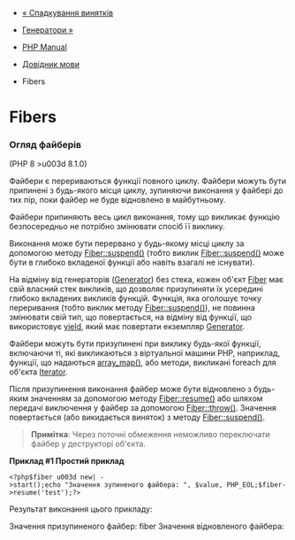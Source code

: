 - [« Спадкування винятків](language.exceptions.extending.md)
- [Генератори »](language.generators.md)

- [PHP Manual](index.md)
- [Довідник мови](langref.md)
- Fibers

# Fibers

### Огляд файберів

(PHP 8 \>u003d 8.1.0)

Файбери є перериваються функції повного циклу. Файбери
можуть бути припинені з будь-якого місця циклу, зупиняючи
виконання у файбері до тих пір, поки файбер не буде відновлено в
майбутньому.

Файбери припиняють весь цикл виконання, тому що викликає
функцію безпосередньо не потрібно змінювати спосіб її виклику.

Виконання може бути перервано у будь-якому місці циклу за допомогою методу
[Fiber::suspend()](fiber.suspend.md) (тобто виклик
[Fiber::suspend()](fiber.suspend.md) може бути в глибоко
вкладеної функції або навіть взагалі не існувати).

На відміну від генераторів ([Generator](class.generator.md)) без стека,
кожен об'єкт [Fiber](class.fiber.md) має свій власний стек
викликів, що дозволяє призупиняти їх усередині глибоко вкладених
викликів функцій. Функція, яка оголошує точку переривання (тобто виклик
методу [Fiber::suspend()](fiber.suspend.md)), не повинна змінювати свій
тип, що повертається, на відміну від функції, що використовує
[yield](language.generators.syntax.md#control-structures.yield),
який має повертати екземпляр [Generator](class.generator.md).

Файбери можуть бути призупинені при виклику будь-якої функції, включаючи ті,
які викликаються з віртуальної машини PHP, наприклад, функції,
що надаються [array_map()](function.array-map.md), або методи,
викликані foreach для об'єкта [Iterator](class.iterator.md).

Після призупинення виконання файбер може бути відновлено з будь-яким
значенням за допомогою методу [Fiber::resume()](fiber.resume.md) або
шляхом передачі виключення у файбер за допомогою
[Fiber::throw()](fiber.throw.md). Значення повертається (або
викидається виняток) з методу
[Fiber::suspend()](fiber.suspend.md).

> **Примітка**: Через поточні обмеження неможливо переключати файбер
> у деструкторі об'єкта.

**Приклад #1 Простий приклад**

` <?php$fiber u003d new| ->start();echo "Значення зупиненого файбера: ", $value, PHP_EOL;$fiber->resume('test');?> `

Результат виконання цього прикладу:

Значення призупиненого файбер: fiber
Значення відновленого файбера:
